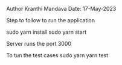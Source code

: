 Author 
   Kranthi Mandava
Date: 17-May-2023

Step to follow to run the application 

sudo yarn install
sudo yarn start

Server runs the port 3000

To tun the test cases 
sudo yarn yarn test